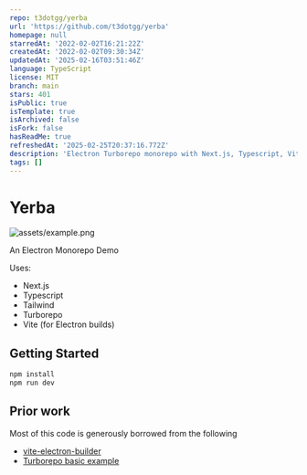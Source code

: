 ```yaml
---
repo: t3dotgg/yerba
url: 'https://github.com/t3dotgg/yerba'
homepage: null
starredAt: '2022-02-02T16:21:22Z'
createdAt: '2022-02-02T09:30:34Z'
updatedAt: '2025-02-16T03:51:46Z'
language: TypeScript
license: MIT
branch: main
stars: 401
isPublic: true
isTemplate: true
isArchived: false
isFork: false
hasReadMe: true
refreshedAt: '2025-02-25T20:37:16.772Z'
description: 'Electron Turborepo monorepo with Next.js, Typescript, Vite and more'
tags: []
---
```


# Yerba

![assets/example.png](assets/example.png)

An Electron Monorepo Demo

Uses:

- Next.js
- Typescript
- Tailwind
- Turborepo
- Vite (for Electron builds)

## Getting Started

```bash
npm install
npm run dev
```

## Prior work

Most of this code is generously borrowed from the following

- [vite-electron-builder](https://github.com/cawa-93/vite-electron-builder)
- [Turborepo basic example](https://github.com/vercel/turborepo/tree/main/examples/basic)
